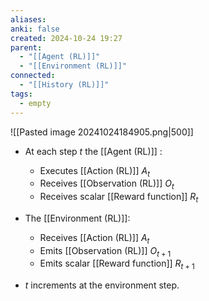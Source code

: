 ```yaml
---
aliases: 
anki: false
created: 2024-10-24 19:27
parent:
  - "[[Agent (RL)]]"
  - "[[Environment (RL)]]"
connected:
  - "[[History (RL)]]"
tags:
  - empty
---
```


![[Pasted image 20241024184905.png|500]]

- At each step $t$ the [[Agent (RL)]] :
  - Executes [[Action (RL)]]  $A_t$
  - Receives [[Observation (RL)]] $O_t$
  - Receives scalar [[Reward function]] $R_t$
  
- The [[Environment (RL)]]: 
  - Receives  [[Action (RL)]] $A_t$
  - Emits [[Observation (RL)]] $O_{t+1}$
  - Emits scalar [[Reward function]] $R_{t+1}$

- $t$ increments at the environment step.
